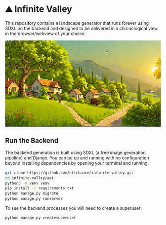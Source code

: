 # ⛰️ Infinite Valley

This repository contains a landscape generator that runs forever using SDXL on the backend and designed to be delivered in a chronological view in the browser/webview of your choice.

![Preview generation image](./preview.png)

## Run the Backend

The backend generation is built using SDXL (a free image generation pipeline) and Django. You can be up and running with no configuration beyond installing dependencies by opening your terminal and running:

```bash
git clone https://github.com/nftchance/infinite-valley.git
cd infinite-valley/api
python3 -m venv venv
pip install -r requirements.txt
python manage.py migrate
python manage.py runserver
```

To see the backend processes you will need to create a superuser:

```bash
python manage.py createsuperuser
```

